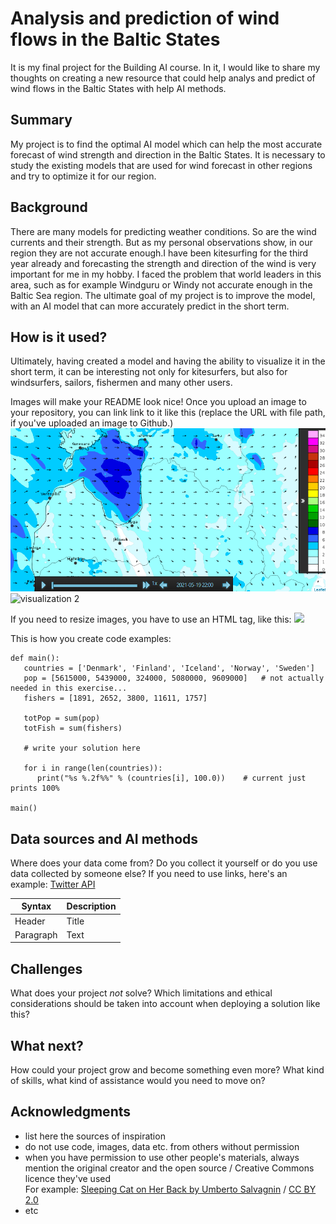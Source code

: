 
# Analysis and prediction of wind flows in the Baltic States

It is my final project for the Building AI course. In it, I would like to share my thoughts on creating a new resource that could help analys and predict of wind flows in the Baltic States with help AI methods. 

## Summary

My project is to find the optimal AI model which can help the most accurate forecast of wind strength and direction in the Baltic States. It is necessary to study the existing models that are used for wind forecast in other regions and try to optimize it for our region.


## Background

There are many models for predicting weather conditions. So are the wind currents and their strength. But as my personal observations show, in our region they are not accurate enough.I have been kitesurfing for the third year already and forecasting the strength and direction of the wind is very important for me in my hobby. I faced the problem that world leaders in this area, such as for example Windguru or Windy not accurate enough in the Baltic Sea region. The ultimate goal of my project is to improve the model, with an AI model that can more accurately predict in the short term.

## How is it used?

Ultimately, having created a model and having the ability to visualize it in the short term, it can be interesting not only for kitesurfers, but also for windsurfers, sailors, fishermen and many other users.

Images will make your README look nice!
Once you upload an image to your repository, you can link link to it like this (replace the URL with file path, if you've uploaded an image to Github.)
![visualization 1](1.png)
![visualization 2](2.png)

If you need to resize images, you have to use an HTML tag, like this:
<img src="https://upload.wikimedia.org/wikipedia/commons/5/5e/Sleeping_cat_on_her_back.jpg" width="300">

This is how you create code examples:
```
def main():
   countries = ['Denmark', 'Finland', 'Iceland', 'Norway', 'Sweden']
   pop = [5615000, 5439000, 324000, 5080000, 9609000]   # not actually needed in this exercise...
   fishers = [1891, 2652, 3800, 11611, 1757]

   totPop = sum(pop)
   totFish = sum(fishers)

   # write your solution here

   for i in range(len(countries)):
      print("%s %.2f%%" % (countries[i], 100.0))    # current just prints 100%

main()
```


## Data sources and AI methods
Where does your data come from? Do you collect it yourself or do you use data collected by someone else?
If you need to use links, here's an example:
[Twitter API](https://developer.twitter.com/en/docs)

| Syntax      | Description |
| ----------- | ----------- |
| Header      | Title       |
| Paragraph   | Text        |

## Challenges

What does your project _not_ solve? Which limitations and ethical considerations should be taken into account when deploying a solution like this?

## What next?

How could your project grow and become something even more? What kind of skills, what kind of assistance would you  need to move on? 


## Acknowledgments

* list here the sources of inspiration 
* do not use code, images, data etc. from others without permission
* when you have permission to use other people's materials, always mention the original creator and the open source / Creative Commons licence they've used
  <br>For example: [Sleeping Cat on Her Back by Umberto Salvagnin](https://commons.wikimedia.org/wiki/File:Sleeping_cat_on_her_back.jpg#filelinks) / [CC BY 2.0](https://creativecommons.org/licenses/by/2.0)
* etc
